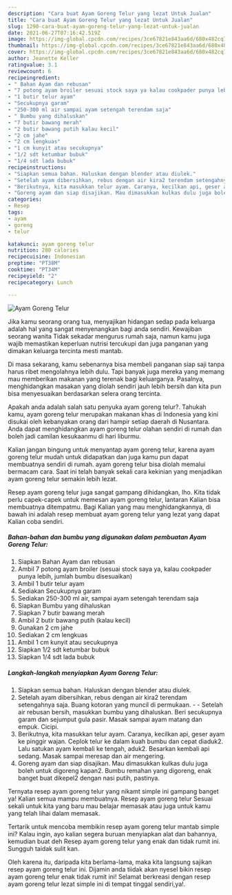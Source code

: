 ```yaml
---
description: "Cara buat Ayam Goreng Telur yang lezat Untuk Jualan"
title: "Cara buat Ayam Goreng Telur yang lezat Untuk Jualan"
slug: 1290-cara-buat-ayam-goreng-telur-yang-lezat-untuk-jualan
date: 2021-06-27T07:16:42.519Z
image: https://img-global.cpcdn.com/recipes/3ce67821e843aa6d/680x482cq70/ayam-goreng-telur-foto-resep-utama.jpg
thumbnail: https://img-global.cpcdn.com/recipes/3ce67821e843aa6d/680x482cq70/ayam-goreng-telur-foto-resep-utama.jpg
cover: https://img-global.cpcdn.com/recipes/3ce67821e843aa6d/680x482cq70/ayam-goreng-telur-foto-resep-utama.jpg
author: Jeanette Keller
ratingvalue: 3.1
reviewcount: 6
recipeingredient:
- " Bahan Ayam dan rebusan"
- "7 potong ayam broiler sesuai stock saya ya kalau cookpader punya lebih jumlah bumbu disesuaikan"
- "1 butir telur ayam"
- "Secukupnya garam"
- "250-300 ml air sampai ayam setengah terendam saja"
- " Bumbu yang dihaluskan"
- "7 butir bawang merah"
- "2 butir bawang putih kalau kecil"
- "2 cm jahe"
- "2 cm lengkuas"
- "1 cm kunyit atau secukupnya"
- "1/2 sdt ketumbar bubuk"
- "1/4 sdt lada bubuk"
recipeinstructions:
- "Siapkan semua bahan. Haluskan dengan blender atau diulek."
- "Setelah ayam dibersihkan, rebus dengan air kira2 terendam setengahnya saja. Buang kotoran yang muncil di permukaan. - Setelah air rebusan bersih, masukkan bumbu yang dihaluskan. Beri secukupnya garam dan sejumput gula pasir. Masak sampai ayam matang dan empuk. Cicipi."
- "Berikutnya, kita masukkan telur ayam. Caranya, kecilkan api, geser ayam ke pinggir wajan. Ceplok telur ke dalam kuah bumbu dan cepat diaduk2. Lalu satukan ayam kembali ke tengah, aduk2. Besarkan kembali api sedang. Masak sampai meresap dan air mengering."
- "Goreng ayam dan siap disajikan. Mau dimasukkan kulkas dulu juga boleh untuk digoreng kapan2. Bumbu remahan yang digoreng, enak banget buat dikepel2 dengan nasi putih, pastinya."
categories:
- Resep
tags:
- ayam
- goreng
- telur

katakunci: ayam goreng telur 
nutrition: 280 calories
recipecuisine: Indonesian
preptime: "PT38M"
cooktime: "PT34M"
recipeyield: "2"
recipecategory: Lunch

---
```



![Ayam Goreng Telur](https://img-global.cpcdn.com/recipes/3ce67821e843aa6d/680x482cq70/ayam-goreng-telur-foto-resep-utama.jpg)

Jika kamu seorang orang tua, menyajikan hidangan sedap pada keluarga adalah hal yang sangat menyenangkan bagi anda sendiri. Kewajiban seorang  wanita Tidak sekadar mengurus rumah saja, namun kamu juga wajib memastikan keperluan nutrisi tercukupi dan juga panganan yang dimakan keluarga tercinta mesti mantab.

Di masa  sekarang, kamu sebenarnya bisa membeli panganan siap saji tanpa harus ribet mengolahnya lebih dulu. Tapi banyak juga mereka yang memang mau memberikan makanan yang terenak bagi keluarganya. Pasalnya, menghidangkan masakan yang diolah sendiri jauh lebih bersih dan kita pun bisa menyesuaikan berdasarkan selera orang tercinta. 



Apakah anda adalah salah satu penyuka ayam goreng telur?. Tahukah kamu, ayam goreng telur merupakan makanan khas di Indonesia yang kini disukai oleh kebanyakan orang dari hampir setiap daerah di Nusantara. Anda dapat menghidangkan ayam goreng telur olahan sendiri di rumah dan boleh jadi camilan kesukaanmu di hari liburmu.

Kalian jangan bingung untuk menyantap ayam goreng telur, karena ayam goreng telur mudah untuk didapatkan dan juga kamu pun dapat membuatnya sendiri di rumah. ayam goreng telur bisa diolah memalui bermacam cara. Saat ini telah banyak sekali cara kekinian yang menjadikan ayam goreng telur semakin lebih lezat.

Resep ayam goreng telur juga sangat gampang dihidangkan, lho. Kita tidak perlu capek-capek untuk memesan ayam goreng telur, lantaran Kalian bisa membuatnya ditempatmu. Bagi Kalian yang mau menghidangkannya, di bawah ini adalah resep membuat ayam goreng telur yang lezat yang dapat Kalian coba sendiri.

<!--inarticleads1-->

##### Bahan-bahan dan bumbu yang digunakan dalam pembuatan Ayam Goreng Telur:

1. Siapkan  Bahan Ayam dan rebusan
1. Ambil 7 potong ayam broiler (sesuai stock saya ya, kalau cookpader punya lebih, jumlah bumbu disesuaikan)
1. Ambil 1 butir telur ayam
1. Sediakan Secukupnya garam
1. Sediakan 250-300 ml air, sampai ayam setengah terendam saja
1. Siapkan  Bumbu yang dihaluskan
1. Siapkan 7 butir bawang merah
1. Ambil 2 butir bawang putih (kalau kecil)
1. Gunakan 2 cm jahe
1. Sediakan 2 cm lengkuas
1. Ambil 1 cm kunyit atau secukupnya
1. Siapkan 1/2 sdt ketumbar bubuk
1. Siapkan 1/4 sdt lada bubuk




<!--inarticleads2-->

##### Langkah-langkah menyiapkan Ayam Goreng Telur:

1. Siapkan semua bahan. Haluskan dengan blender atau diulek.
1. Setelah ayam dibersihkan, rebus dengan air kira2 terendam setengahnya saja. Buang kotoran yang muncil di permukaan. - - Setelah air rebusan bersih, masukkan bumbu yang dihaluskan. Beri secukupnya garam dan sejumput gula pasir. Masak sampai ayam matang dan empuk. Cicipi.
1. Berikutnya, kita masukkan telur ayam. Caranya, kecilkan api, geser ayam ke pinggir wajan. Ceplok telur ke dalam kuah bumbu dan cepat diaduk2. Lalu satukan ayam kembali ke tengah, aduk2. Besarkan kembali api sedang. Masak sampai meresap dan air mengering.
1. Goreng ayam dan siap disajikan. Mau dimasukkan kulkas dulu juga boleh untuk digoreng kapan2. Bumbu remahan yang digoreng, enak banget buat dikepel2 dengan nasi putih, pastinya.




Ternyata resep ayam goreng telur yang nikamt simple ini gampang banget ya! Kalian semua mampu membuatnya. Resep ayam goreng telur Sesuai sekali untuk kita yang baru mau belajar memasak atau juga untuk kamu yang telah lihai dalam memasak.

Tertarik untuk mencoba membikin resep ayam goreng telur mantab simple ini? Kalau ingin, ayo kalian segera buruan menyiapkan alat dan bahannya, kemudian buat deh Resep ayam goreng telur yang enak dan tidak rumit ini. Sungguh taidak sulit kan. 

Oleh karena itu, daripada kita berlama-lama, maka kita langsung sajikan resep ayam goreng telur ini. Dijamin anda tiidak akan nyesel bikin resep ayam goreng telur enak tidak rumit ini! Selamat berkreasi dengan resep ayam goreng telur lezat simple ini di tempat tinggal sendiri,ya!.


